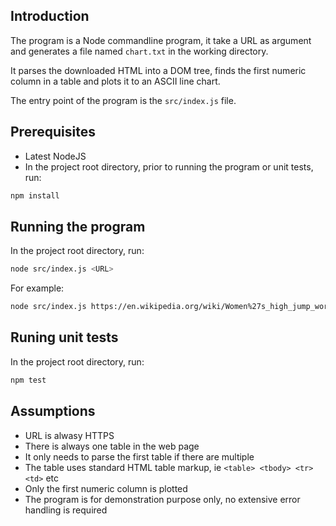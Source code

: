 ## Introduction

The program is a Node commandline program, it take a URL as argument and generates a file named `chart.txt` in the working directory.

It parses the downloaded HTML into a DOM tree, finds the first numeric column in a table and plots it to an ASCII line chart.

The entry point of the program is the `src/index.js` file.

## Prerequisites

- Latest NodeJS
- In the project root directory, prior to running the program or unit tests, run:

```sh
npm install
```

## Running the program

In the project root directory, run:

```sh
node src/index.js <URL>
```

For example:

```sh
node src/index.js https://en.wikipedia.org/wiki/Women%27s_high_jump_world_record_progression
```

## Runing unit tests

In the project root directory, run:

```sh
npm test
```

## Assumptions

- URL is alwasy HTTPS
- There is always one table in the web page
- It only needs to parse the first table if there are multiple
- The table uses standard HTML table markup, ie `<table> <tbody> <tr> <td>` etc
- Only the first numeric column is plotted
- The program is for demonstration purpose only, no extensive error handling is required
